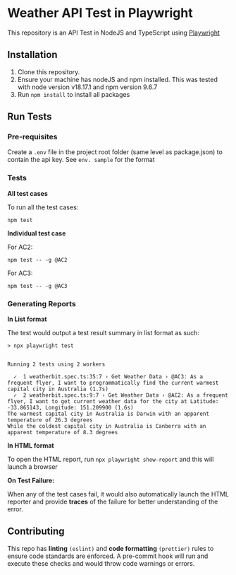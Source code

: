 # Weather API Test in Playwright

This repository is an API Test in NodeJS and TypeScript using [Playwright](https://playwright.dev/)

## Installation

1. Clone this repository.
2. Ensure your machine has nodeJS and npm installed. This was tested with node version v18.17.1 and npm version 9.6.7
3. Run `npm install` to install all packages

## Run Tests

### Pre-requisites

Create a `.env` file in the project root folder (same level as package.json) to contain the api key. See `env.
sample` for the format

### Tests

**All test cases**

To run all the test cases:

```
npm test
```

**Individual test case**

For AC2:

```
npm test -- -g @AC2
```

For AC3:

```
npm test -- -g @AC3
```

### Generating Reports

**In List format**

The test would output a test result summary in list format as such:

```> weatherbit-api-test@1.0.0 test
> npx playwright test


Running 2 tests using 2 workers

  ✓  1 weatherbit.spec.ts:35:7 › Get Weather Data › @AC3: As a frequent flyer, I want to programmatically find the current warmest capital city in Australia (1.7s)
  ✓  2 weatherbit.spec.ts:9:7 › Get Weather Data › @AC2: As a frequent flyer, I want to get current weather data for the city at Latitude: -33.865143, Longitude: 151.209900 (1.6s)
The warmest capital city in Australia is Darwin with an apparent temperature of 26.3 degrees
While the coldest capital city in Australia is Canberra with an apparent temperature of 8.3 degrees

```

**In HTML format**

To open the HTML report, run `npx playwright show-report` and this will launch a browser

**On Test Failure:**

When any of the test cases fail, it would also automatically launch the HTML reporter and provide **traces** of the
failure for better understanding of the error.

## Contributing

This repo has **linting** `(eslint)` and **code formatting** `(prettier)` rules to ensure code standards are enforced.
A pre-commit hook will run and execute these checks and would throw code warnings or errors.
